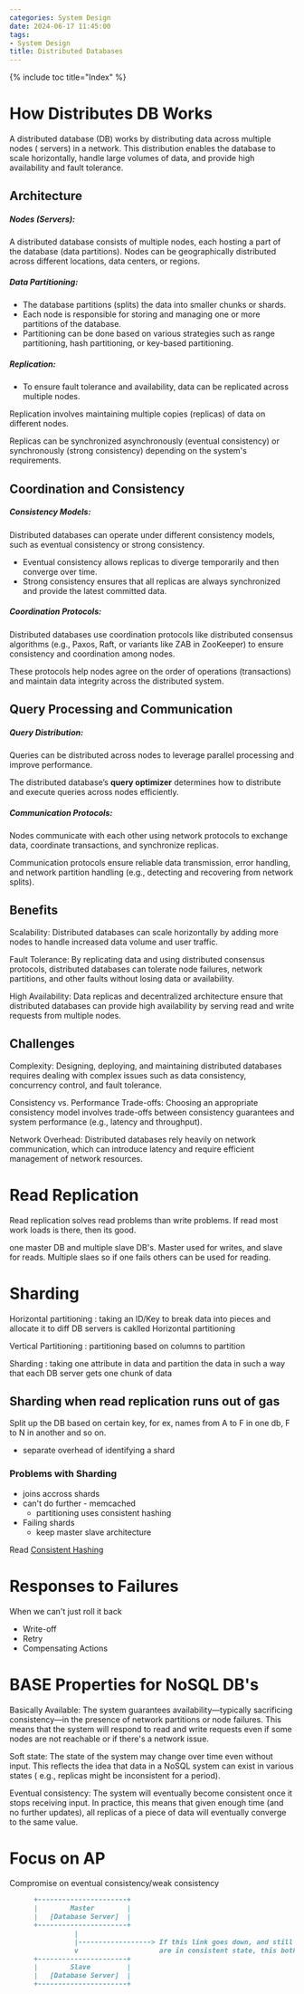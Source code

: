 ```yaml
---
categories: System Design
date: 2024-06-17 11:45:00
tags:
- System Design
title: Distributed Databases
---
```


{% include toc title="Index" %}

# How Distributes DB Works

A distributed database (DB) works by distributing data across multiple nodes (
servers) in a network.
This distribution enables the database to scale horizontally, handle large
volumes of data, and provide high availability and fault tolerance.

## Architecture

##### Nodes (Servers):

A distributed database consists of multiple nodes, each hosting a part of the
database (data partitions).
Nodes can be geographically distributed across different locations, data
centers, or regions.

##### Data Partitioning:

- The database partitions (splits) the data into smaller chunks or shards.
- Each node is responsible for storing and managing one or more partitions of
  the database.
- Partitioning can be done based on various strategies such as range
  partitioning, hash partitioning, or key-based partitioning.

##### Replication:

- To ensure fault tolerance and availability, data can be replicated across
  multiple nodes.

Replication involves maintaining multiple copies (replicas) of data on different
nodes.

Replicas can be synchronized asynchronously (eventual consistency) or
synchronously (strong consistency) depending on the system's requirements.

## Coordination and Consistency

##### Consistency Models:

Distributed databases can operate under different consistency models, such as
eventual consistency or strong consistency.

- Eventual consistency allows replicas to diverge temporarily and then converge
  over time.
- Strong consistency ensures that all replicas are always synchronized and
  provide the latest committed data.

##### Coordination Protocols:

Distributed databases use coordination protocols like distributed consensus
algorithms (e.g., Paxos, Raft, or variants like ZAB in ZooKeeper) to ensure
consistency and coordination among nodes.

These protocols help nodes agree on the order of operations (transactions) and
maintain data integrity across the distributed system.

## Query Processing and Communication

##### Query Distribution:

Queries can be distributed across nodes to leverage parallel processing and
improve performance.

The distributed database’s **query optimizer** determines how to distribute and
execute queries across nodes efficiently.

##### Communication Protocols:

Nodes communicate with each other using network protocols to exchange data,
coordinate transactions, and synchronize replicas.

Communication protocols ensure reliable data transmission, error handling, and
network partition handling (e.g., detecting and recovering from network splits).

## Benefits

Scalability: Distributed databases can scale horizontally by adding more nodes
to handle increased data volume and user traffic.

Fault Tolerance: By replicating data and using distributed consensus protocols,
distributed databases can tolerate node failures, network partitions, and other
faults without losing data or availability.

High Availability: Data replicas and decentralized architecture ensure that
distributed databases can provide high availability by serving read and write
requests from multiple nodes.

## Challenges

Complexity: Designing, deploying, and maintaining distributed databases requires
dealing with complex issues such as data consistency, concurrency control, and
fault tolerance.

Consistency vs. Performance Trade-offs: Choosing an appropriate consistency
model involves trade-offs between consistency guarantees and system
performance (e.g., latency and throughput).

Network Overhead: Distributed databases rely heavily on network communication,
which can introduce latency and require efficient management of network
resources.

# Read Replication

Read replication solves read problems than write problems. If read most work
loads is there, then its good.

one master DB and multiple slave DB's. Master used for writes, and slave for
reads. Multiple slaes so if one fails others can be used for reading.

# Sharding

Horizontal partitioning : taking an ID/Key to break data into pieces and
allocate it to diff DB servers is caklled Horizontal partitioning

Vertical Partitioning : partitioning based on columns to partition

Sharding : taking one attribute in data and partition the data in such a way
that each DB server gets one chunk of data

## Sharding when read replication runs out of gas

Split up the DB based on certain key, for ex, names from A to F in one db, F to
N in another and so on.

- separate overhead of identifying a shard

### Problems with Sharding

- joins accross shards
- can't do further - memcached
    - partitioning uses consistent hashing
- Failing shards
    - keep master slave architecture

Read [Consistent Hashing](https://nitinkc.github.io/system%20design/ConsistentHashing/)

# Responses to Failures

When we can't just roll it back

- Write-off
- Retry
- Compensating Actions

# BASE Properties for NoSQL DB's

Basically Available: The system guarantees availability—typically sacrificing
consistency—in the presence of network partitions or node failures.
This means that the system will respond to read and write requests even if some
nodes are not reachable or if there's a network issue.

Soft state: The state of the system may change over time even without input.
This reflects the idea that data in a NoSQL system can exist in various states (
e.g., replicas might be inconsistent for a period).

Eventual consistency: The system will eventually become consistent once it stops
receiving input.
In practice, this means that given enough time (and no further updates), all
replicas of a piece of data will eventually
converge to the same value.

# Focus on AP

Compromise on eventual consistency/weak consistency

```markdown
      +----------------------+
      |        Master        |
      |   [Database Server]  |
      +----------------------+
                |
                |------------------> If this link goes down, and still the 2 machines 
                v                    are in consistent state, this both are partition tolerant
      +----------------------+
      |        Slave         |
      |   [Database Server]  |
      +----------------------+

```